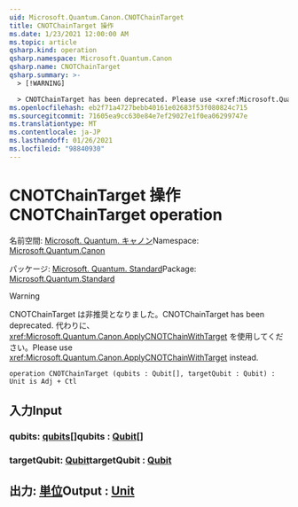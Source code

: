 ```yaml
---
uid: Microsoft.Quantum.Canon.CNOTChainTarget
title: CNOTChainTarget 操作
ms.date: 1/23/2021 12:00:00 AM
ms.topic: article
qsharp.kind: operation
qsharp.namespace: Microsoft.Quantum.Canon
qsharp.name: CNOTChainTarget
qsharp.summary: >-
  > [!WARNING]

  > CNOTChainTarget has been deprecated. Please use <xref:Microsoft.Quantum.Canon.ApplyCNOTChainWithTarget> instead.
ms.openlocfilehash: eb2f71a4727bebb40161e02683f53f080824c715
ms.sourcegitcommit: 71605ea9cc630e84e7ef29027e1f0ea06299747e
ms.translationtype: MT
ms.contentlocale: ja-JP
ms.lasthandoff: 01/26/2021
ms.locfileid: "98840930"
---
```

# <a name="cnotchaintarget-operation"></a><span data-ttu-id="b512d-102">CNOTChainTarget 操作</span><span class="sxs-lookup"><span data-stu-id="b512d-102">CNOTChainTarget operation</span></span>

<span data-ttu-id="b512d-103">名前空間: [Microsoft. Quantum. キャノン](xref:Microsoft.Quantum.Canon)</span><span class="sxs-lookup"><span data-stu-id="b512d-103">Namespace: [Microsoft.Quantum.Canon](xref:Microsoft.Quantum.Canon)</span></span>

<span data-ttu-id="b512d-104">パッケージ: [Microsoft. Quantum. Standard](https://nuget.org/packages/Microsoft.Quantum.Standard)</span><span class="sxs-lookup"><span data-stu-id="b512d-104">Package: [Microsoft.Quantum.Standard](https://nuget.org/packages/Microsoft.Quantum.Standard)</span></span>


> [!WARNING]
> <span data-ttu-id="b512d-105">CNOTChainTarget は非推奨となりました。</span><span class="sxs-lookup"><span data-stu-id="b512d-105">CNOTChainTarget has been deprecated.</span></span> <span data-ttu-id="b512d-106">代わりに、<xref:Microsoft.Quantum.Canon.ApplyCNOTChainWithTarget> を使用してください。</span><span class="sxs-lookup"><span data-stu-id="b512d-106">Please use <xref:Microsoft.Quantum.Canon.ApplyCNOTChainWithTarget> instead.</span></span>



```qsharp
operation CNOTChainTarget (qubits : Qubit[], targetQubit : Qubit) : Unit is Adj + Ctl
```


## <a name="input"></a><span data-ttu-id="b512d-107">入力</span><span class="sxs-lookup"><span data-stu-id="b512d-107">Input</span></span>

### <a name="qubits--qubit"></a><span data-ttu-id="b512d-108">qubits: [qubits](xref:microsoft.quantum.lang-ref.qubit)[]</span><span class="sxs-lookup"><span data-stu-id="b512d-108">qubits : [Qubit](xref:microsoft.quantum.lang-ref.qubit)[]</span></span>




### <a name="targetqubit--qubit"></a><span data-ttu-id="b512d-109">targetQubit: [Qubit](xref:microsoft.quantum.lang-ref.qubit)</span><span class="sxs-lookup"><span data-stu-id="b512d-109">targetQubit : [Qubit](xref:microsoft.quantum.lang-ref.qubit)</span></span>





## <a name="output--unit"></a><span data-ttu-id="b512d-110">出力: [単位](xref:microsoft.quantum.lang-ref.unit)</span><span class="sxs-lookup"><span data-stu-id="b512d-110">Output : [Unit](xref:microsoft.quantum.lang-ref.unit)</span></span>

